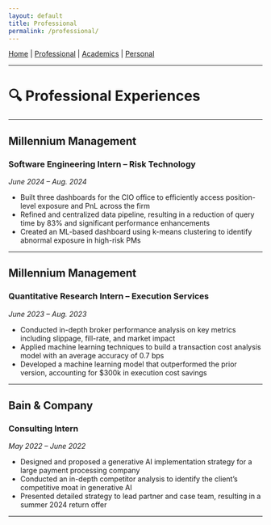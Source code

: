 ```yaml
---
layout: default
title: Professional
permalink: /professional/
---
```


[Home](/) | [Professional](/professional/) | [Academics](/academics/) | [Personal](/personal/)

---

# 🔍 Professional Experiences

---

## **Millennium Management**  
### Software Engineering Intern – Risk Technology  
*June 2024 – Aug. 2024*

- Built three dashboards for the CIO office to efficiently access position-level exposure and PnL across the firm  
- Refined and centralized data pipeline, resulting in a reduction of query time by 83% and significant performance enhancements  
- Created an ML-based dashboard using k-means clustering to identify abnormal exposure in high-risk PMs  

---

## **Millennium Management**  
### Quantitative Research Intern – Execution Services  
*June 2023 – Aug. 2023*

- Conducted in-depth broker performance analysis on key metrics including slippage, fill-rate, and market impact  
- Applied machine learning techniques to build a transaction cost analysis model with an average accuracy of 0.7 bps  
- Developed a machine learning model that outperformed the prior version, accounting for $300k in execution cost savings  

---

## **Bain & Company**  
### Consulting Intern  
*May 2022 – June 2022*

- Designed and proposed a generative AI implementation strategy for a large payment processing company  
- Conducted an in-depth competitor analysis to identify the client’s competitive moat in generative AI  
- Presented detailed strategy to lead partner and case team, resulting in a summer 2024 return offer  

---
